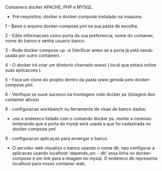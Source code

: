 Containers docker APACHE, PHP e MYSQL. 
 - Pré-requisitos: docker e docker-compose instalado na maquina. 
  
1 - Baixe o arquivo docker-compose.yml na sua pasta de escolha.

2 - Edite informacoes como porta da sua preferencia, nome do container, nome do banco e senha usuario banco.  

3 - Rode docker-compose up -d (Verificar antes se a porta já está sendo usada por outro container).

4 - O docker irá criar um diretorio chamado www/ ( local que estará online suas aplicacoes ). 

5 - Faça um clone do projeto dentro da pasta www gerada pelo docker-compose.yml.  

6 - Verifique se ouve sucesso na montagem rode  docker ps (listagem dos container ativos)

8 - configuracao workbench ou ferramenta de visao de banco dados: 

   - use o endereco listado com o comando docker ps. 
     monte a conexao lembrando que a porta do mysql será usada a que foi cadastrada no docker-compose.yml 


9 - configuracao aplicaçao para enxergar o banco

  -  O servidor web visualiza o banco usando o nome db. nao configurar a aplicacao usando localhost
     'depends_on: - db' essa linha no docker-compose e um link para a imagem do mysql.
     O endereco db representa localhost para nosso container web.    
 
      
   
 
